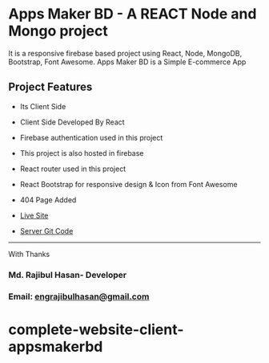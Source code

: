 # Apps Maker BD - A REACT Node and Mongo project 
It is a responsive firebase based  project using React, Node, MongoDB, Bootstrap, Font Awesome.
Apps Maker BD is a Simple E-commerce App


## Project Features
- Its Client Side 
- Client Side Developed By React
- Firebase authentication used in this project
- This project is also hosted in firebase
- React router used in this project
- React Bootstrap for responsive design & Icon from Font Awesome
- 404 Page Added




- [Live Site](https://apps-maker-bd2021.web.app)
- [Server Git Code](https://github.com/Porgramming-Hero-web-course/complete-website-server-appsmakerbd.git)

------------
With Thanks 
### Md. Rajibul Hasan- Developer
### Email: engrajibulhasan@gmail.com


# complete-website-client-appsmakerbd
